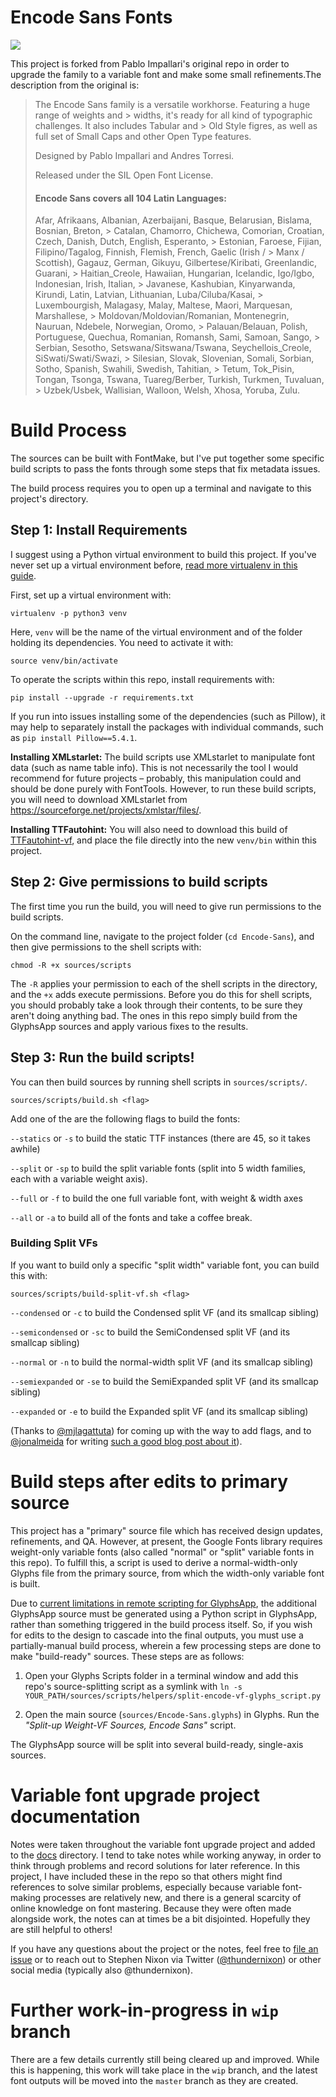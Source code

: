 Encode Sans Fonts
=================

![](sample.png)

This project is forked from Pablo Impallari's original repo in order to upgrade the family to a variable font and make some small refinements.The description from the original is:

> The Encode Sans family is a versatile workhorse. Featuring a huge range of weights and > widths, it's ready for all kind of typographic challenges. It also includes Tabular and > Old Style figres, as well as full set of Small Caps and other Open Type features.
> 
> Designed by Pablo Impallari and Andres Torresi.
> 
> Released under the SIL Open Font License.
> 
> #### Encode Sans covers all 104 Latin Languages:
> 
> Afar, Afrikaans, Albanian, Azerbaijani, Basque, Belarusian, Bislama, Bosnian, Breton, > Catalan, Chamorro, Chichewa, Comorian, Croatian, Czech, Danish, Dutch, English, Esperanto, > Estonian, Faroese, Fijian, Filipino/Tagalog, Finnish, Flemish, French, Gaelic (Irish / > Manx / Scottish), Gagauz, German, Gikuyu, Gilbertese/Kiribati, Greenlandic, Guarani, > Haitian_Creole, Hawaiian, Hungarian, Icelandic, Igo/Igbo, Indonesian, Irish, Italian, > Javanese, Kashubian, Kinyarwanda, Kirundi, Latin, Latvian, Lithuanian, Luba/Ciluba/Kasai, > Luxembourgish, Malagasy, Malay, Maltese, Maori, Marquesan, Marshallese, > Moldovan/Moldovian/Romanian, Montenegrin, Nauruan, Ndebele, Norwegian, Oromo, > Palauan/Belauan, Polish, Portuguese, Quechua, Romanian, Romansh, Sami, Samoan, Sango, > Serbian, Sesotho, Setswana/Sitswana/Tswana, Seychellois_Creole, SiSwati/Swati/Swazi, > Silesian, Slovak, Slovenian, Somali, Sorbian, Sotho, Spanish, Swahili, Swedish, Tahitian, > Tetum, Tok_Pisin, Tongan, Tsonga, Tswana, Tuareg/Berber, Turkish, Turkmen, Tuvaluan, > Uzbek/Usbek, Wallisian, Walloon, Welsh, Xhosa, Yoruba, Zulu.
 
# Build Process

The sources can be built with FontMake, but I've put together some specific build scripts to pass the fonts through some steps that fix metadata issues.

The build process requires you to open up a terminal and navigate to this project's directory.

## Step 1: Install Requirements

I suggest using a Python virtual environment to build this project. If you've never set up a virtual environment before, [read more virtualenv in this guide](https://medium.com/python-pandemonium/better-python-dependency-and-package-management-b5d8ea29dff1).

First, set up a virtual environment with:

```
virtualenv -p python3 venv
```

Here, `venv` will be the name of the virtual environment and of the folder holding its dependencies. You need to activate it with:

```
source venv/bin/activate
```

To operate the scripts within this repo, install requirements with:

```
pip install --upgrade -r requirements.txt
```

If you run into issues installing some of the dependencies (such as Pillow), it may help to separately install the packages with individual commands, such as `pip install Pillow==5.4.1`.

**Installing XMLstarlet:** The build scripts use XMLstarlet to manipulate font data (such as name table info). This is not necessarily the tool I would recommend for future projects – probably, this manipulation could and should be done purely with FontTools. However, to run these build scripts, you will need to download XMLstarlet from https://sourceforge.net/projects/xmlstar/files/.

**Installing TTFautohint:** You will also need to download this build of [TTFautohint-vf](https://groups.google.com/forum/#!searchin/googlefonts-discuss/ttfautohint%7Csort:date/googlefonts-discuss/WJX1lrzcwVs/SIzaEvntAgAJ), and place the file directly into the new `venv/bin` within this project.


## Step 2: Give permissions to build scripts

The first time you run the build, you will need to give run permissions to the build scripts.

On the command line, navigate to the project folder (`cd Encode-Sans`), and then give permissions to the shell scripts with:

```
chmod -R +x sources/scripts
```

The `-R` applies your permission to each of the shell scripts in the directory, and the `+x` adds execute permissions. Before you do this for shell scripts, you should probably take a look through their contents, to be sure they aren't doing anything bad. The ones in this repo simply build from the GlyphsApp sources and apply various fixes to the results.

## Step 3: Run the build scripts!

You can then build sources by running shell scripts in `sources/scripts/`.

```
sources/scripts/build.sh <flag>
```

Add one of the are the following flags to build the fonts:

`--statics` or `-s` to build the static TTF instances (there are 45, so it takes awhile)

`--split` or `-sp` to build the split variable fonts (split into 5 width families, each with a variable weight axis).

`--full` or `-f` to build the one full variable font, with weight & width axes

`--all` or `-a` to build all of the fonts and take a coffee break.

### Building Split VFs

If you want to build only a specific "split width" variable font, you can build this with:

```
sources/scripts/build-split-vf.sh <flag>
```

`--condensed` or `-c` to build the Condensed split VF (and its smallcap sibling)

`--semicondensed` or `-sc` to build the SemiCondensed split VF (and its smallcap sibling)

`--normal` or `-n` to build the normal-width split VF (and its smallcap sibling)

`--semiexpanded` or `-se` to build the SemiExpanded split VF (and its smallcap sibling)

`--expanded` or `-e` to build the Expanded split VF (and its smallcap sibling)

(Thanks to [@mjlagattuta](https://github.com/mjlagattuta)) for coming up with the way to add flags, and to [@jonalmeida](https://github.com/jonalmeida) for writing [such a good blog post about it](https://jonalmeida.com/posts/2013/05/26/different-ways-to-implement-flags-in-bash/)).

# Build steps after edits to primary source

This project has a "primary" source file which has received design updates, refinements, and QA. However, at present, the Google Fonts library requires weight-only variable fonts (also called "normal" or "split" variable fonts in this repo). To fulfill this, a script is used to derive a normal-width-only Glyphs file from the primary source, from which the width-only variable font is built.

Due to [current limitations in remote scripting for GlyphsApp](https://forum.glyphsapp.com/t/instance-as-master-through-core-api/10502/12), the additional GlyphsApp source must be generated using a Python script in GlyphsApp, rather than something triggered in the build process itself. So, if you wish for edits to the design to cascade into the final outputs, you must use a partially-manual build process, wherein a few processing steps are done to make "build-ready" sources. These steps are as follows:

1. Open your Glyphs Scripts folder in a terminal window and add this repo's source-splitting script as a symlink with `ln -s YOUR_PATH/sources/scripts/helpers/split-encode-vf-glyphs_script.py`

2. Open the main source (`sources/Encode-Sans.glyphs`) in Glyphs. Run the _"Split-up Weight-VF Sources, Encode Sans"_ script.

The GlyphsApp source will be split into several build-ready, single-axis sources.

# Variable font upgrade project documentation

Notes were taken throughout the variable font upgrade project and added to the [docs](/docs) directory. I tend to take notes while working anyway, in order to think through problems and record solutions for later reference. In this project, I have included these in the repo so that others might find references to solve similar problems, especially because variable font-making processes are relatively new, and there is a general scarcity of online knowledge on font mastering. Because they were often made alongside work, the notes can at times be a bit disjointed. Hopefully they are still helpful to others! 

If you have any questions about the project or the notes, feel free to [file an issue](/issues) or to reach out to Stephen Nixon via Twitter ([@thundernixon](https://twitter.com/thundernixon)) or other social media (typically also @thundernixon).

# Further work-in-progress in `wip` branch

There are a few details currently still being cleared up and improved. While this is happening, this work will take place in the `wip` branch, and the latest font outputs will be moved into the `master` branch as they are created.